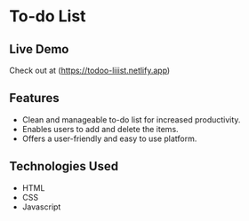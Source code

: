 # To-do List

## Live Demo

Check out at (https://todoo-liiist.netlify.app)

## Features

- Clean and manageable to-do list for increased productivity.
- Enables users to add and delete the items.
- Offers a user-friendly and easy to use platform.

## Technologies Used

- HTML
- CSS
- Javascript


